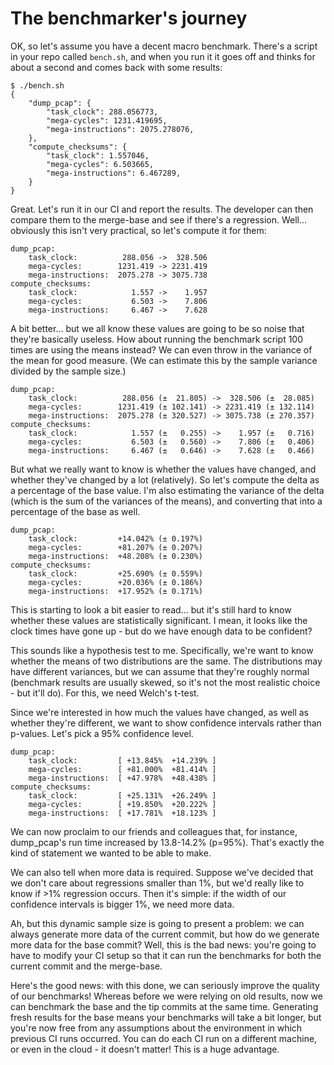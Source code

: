 # The benchmarker's journey

OK, so let's assume you have a decent macro benchmark.  There's a script in
your repo called `bench.sh`, and when you run it it goes off and thinks for
about a second and comes back with some results:

```
$ ./bench.sh
{
    "dump_pcap": {
        "task_clock": 288.056773,
        "mega-cycles": 1231.419695,
        "mega-instructions": 2075.278076,
    },
    "compute_checksums": {
        "task_clock": 1.557046,
        "mega-cycles": 6.503665,
        "mega-instructions": 6.467289,
    }
}
```

Great.  Let's run it in our CI and report the results.  The developer
can then compare them to the merge-base and see if there's a regression.
Well... obviously this isn't very practical, so let's compute it for them:

```
dump_pcap:
    task_clock:          288.056 ->  328.506
    mega-cycles:        1231.419 -> 2231.419
    mega-instructions:  2075.278 -> 3075.738
compute_checksums:
    task_clock:            1.557 ->    1.957
    mega-cycles:           6.503 ->    7.806
    mega-instructions:     6.467 ->    7.628
```

A bit better... but we all know these values are going to be so noise that
they're basically useless.  How about running the benchmark script 100 times
are using the means instead?  We can even throw in the variance of the mean
for good measure.  (We can estimate this by the sample variance divided by
the sample size.)

```
dump_pcap:
    task_clock:          288.056 (±  21.805) ->  328.506 (±  28.085)
    mega-cycles:        1231.419 (± 102.141) -> 2231.419 (± 132.114)
    mega-instructions:  2075.278 (± 320.527) -> 3075.738 (± 270.357)
compute_checksums:
    task_clock:            1.557 (±   0.255) ->    1.957 (±   0.716)
    mega-cycles:           6.503 (±   0.560) ->    7.806 (±   0.406)
    mega-instructions:     6.467 (±   0.646) ->    7.628 (±   0.466)
```

But what we really want to know is whether the values have changed, and
whether they've changed by a lot (relatively).  So let's compute the delta
as a percentage of the base value.  I'm also estimating the variance of the
delta (which is the sum of the variances of the means), and converting that
into a percentage of the base as well.

```
dump_pcap:
    task_clock:         +14.042% (± 0.197%)
    mega-cycles:        +81.207% (± 0.207%)
    mega-instructions:  +48.208% (± 0.230%)
compute_checksums:
    task_clock:         +25.690% (± 0.559%)
    mega-cycles:        +20.036% (± 0.186%)
    mega-instructions:  +17.952% (± 0.171%)
```

This is starting to look a bit easier to read... but it's still hard to know
whether these values are statistically significant.  I mean, it looks like
the clock times have gone up - but do we have enough data to be confident?

This sounds like a hypothesis test to me.  Specifically, we're want to know
whether the means of two distributions are the same.  The distributions may have
different variances, but we can assume that they're roughly normal (benchmark
results are usually skewed, so it's not the most realistic choice - but it'll
do).  For this, we need Welch's t-test.

Since we're interested in how much the values have changed, as well as whether
they're different, we want to show confidence intervals rather than p-values.
Let's pick a 95% confidence level.

```
dump_pcap:
    task_clock:         [ +13.845%  +14.239% ]
    mega-cycles:        [ +81.000%  +81.414% ]
    mega-instructions:  [ +47.978%  +48.438% ]
compute_checksums:
    task_clock:         [ +25.131%  +26.249% ]
    mega-cycles:        [ +19.850%  +20.222% ]
    mega-instructions:  [ +17.781%  +18.123% ]
```

We can now proclaim to our friends and colleagues that, for instance,
dump_pcap's run time increased by 13.8-14.2% (p=95%).  That's exactly the
kind of statement we wanted to be able to make.

We can also tell when more data is required.  Suppose we've decided that we
don't care about regressions smaller than 1%, but we'd really like to know
if >1% regression occurs.  Then it's simple: if the width of our confidence
intervals is bigger 1%, we need more data.

Ah, but this dynamic sample size is going to present a problem: we can always
generate more data of the current commit, but how do we generate more data
for the base commit?  Well, this is the bad news: you're going to have to
modify your CI setup so that it can run the benchmarks for both the current
commit and the merge-base.

Here's the good news: with this done, we can seriously improve the quality
of our benchmarks!  Whereas before we were relying on old results, now we
can benchmark the base and the tip commits at the same time.  Generating
fresh results for the base means your benchmarks will take a bit longer,
but you're now free from any assumptions about the environment in which
previous CI runs occurred.  You can do each CI run on a different machine,
or even in the cloud - it doesn't matter!  This is a huge advantage.
